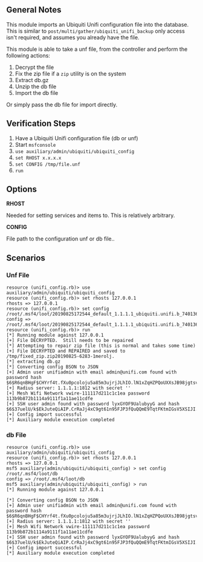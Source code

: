 ## General Notes

  This module imports an Ubiquiti Unifi configuration file into the database.
  This is similar to `post/multi/gather/ubiquiti_unifi_backup` only access isn't required,
  and assumes you already have the file.

  This module is able to take a unf file, from the controller and perform the following actions:

  1. Decrypt the file
  2. Fix the zip file if a `zip` utility is on the system
  3. Extract db.gz
  4. Unzip the db file
  5. Import the db file

  Or simply pass the db file for import directly.

## Verification Steps

1. Have a Ubiquiti Unifi configuration file (db or unf)
2. Start `msfconsole`
3. `use auxiliary/admin/ubiquiti/ubiquiti_config`
4. `set RHOST x.x.x.x`
5. `set CONFIG /tmp/file.unf`
6. `run`

## Options

  **RHOST**

  Needed for setting services and items to.  This is relatively arbitrary.

  **CONFIG**

  File path to the configuration unf or db file..

## Scenarios

### Unf File
```
resource (unifi_config.rb)> use auxiliary/admin/ubiquiti/ubiquiti_config
resource (unifi_config.rb)> set rhosts 127.0.0.1
rhosts => 127.0.0.1
resource (unifi_config.rb)> set config /root/.msf4/loot/20190825172544_default_1.1.1.1_ubiquiti.unifi.b_740136.unf
config => /root/.msf4/loot/20190825172544_default_1.1.1.1_ubiquiti.unifi.b_740136.unf
resource (unifi_config.rb)> run
[*] Running module against 127.0.0.1
[+] File DECRYPTED.  Still needs to be repaired
[*] Attempting to repair zip file (this is normal and takes some time)
[+] File DECRYPTED and REPAIRED and saved to /tmp/fixed_zip.zip20190825-6283-1merolj.
[*] extracting db.gz
[*] Converting config BSON to JSON
[+] Admin user unifiadmin with email admin@unifi.com found with password hash $6$R6qnBHgF$CHYrf4t.fXu0pcoloju5a85m3ujrjJLhIO.lN1xZqHZPQoUXXsJB98jgtsvt4Qo2/8t3epzbVLiba7Ls7GCVxcV.
[+] Radius server: 1.1.1.1:1812 with secret ''
[+] Mesh Wifi Network vwire-111117d211c1c1ea password 113b9b872b1114a9111f1a11ae11cdfe
[+] SSH user admin found with password lyxGYOF9UalubyyG and hash $6$37uelU/k$EkJuteQiAIP.CrRaJj4xC9gt61n95FJP3fQuQQmE9TqtFKtmIGsV5XSIJI.muBLOMKMkdlsPl8E3BvjJit.F21
[+] Config import successful
[*] Auxiliary module execution completed
```
### db File

```
resource (unifi_config.rb)> use auxiliary/admin/ubiquiti/ubiquiti_config
resource (unifi_config.rb)> set rhosts 127.0.0.1
rhosts => 127.0.0.1
msf5 auxiliary(admin/ubiquiti/ubiquiti_config) > set config /root/.msf4/loot/db
config => /root/.msf4/loot/db
msf5 auxiliary(admin/ubiquiti/ubiquiti_config) > run
[*] Running module against 127.0.0.1

[*] Converting config BSON to JSON
[+] Admin user unifiadmin with email admin@unifi.com found with password hash $6$R6qnBHgF$CHYrf4t.fXu0pcoloju5a85m3ujrjJLhIO.lN1xZqHZPQoUXXsJB98jgtsvt4Qo2/8t3epzbVLiba7Ls7GCVxcV.
[+] Radius server: 1.1.1.1:1812 with secret ''
[+] Mesh Wifi Network vwire-111117d211c1c1ea password 113b9b872b1114a9111f1a11ae11cdfe
[+] SSH user admin found with password lyxGYOF9UalubyyG and hash $6$37uelU/k$EkJuteQiAIP.CrRaJj4xC9gt61n95FJP3fQuQQmE9TqtFKtmIGsV5XSIJI.muBLOMKMkdlsPl8E3BvjJit.F21
[+] Config import successful
[*] Auxiliary module execution completed
```

